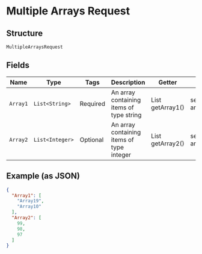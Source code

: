 
# Multiple Arrays Request

## Structure

`MultipleArraysRequest`

## Fields

| Name | Type | Tags | Description | Getter | Setter |
|  --- | --- | --- | --- | --- | --- |
| `Array1` | `List<String>` | Required | An array containing items of type string | List<String> getArray1() | setArray1(List<String> array1) |
| `Array2` | `List<Integer>` | Optional | An array containing items of type integer | List<Integer> getArray2() | setArray2(List<Integer> array2) |

## Example (as JSON)

```json
{
  "Array1": [
    "Array19",
    "Array10"
  ],
  "Array2": [
    99,
    98,
    97
  ]
}
```

